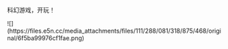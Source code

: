 <p>科幻游戏，开玩！</p>
![](https://files.e5n.cc/media_attachments/files/111/288/081/318/875/468/original/6f5ba99976cf1fae.png)